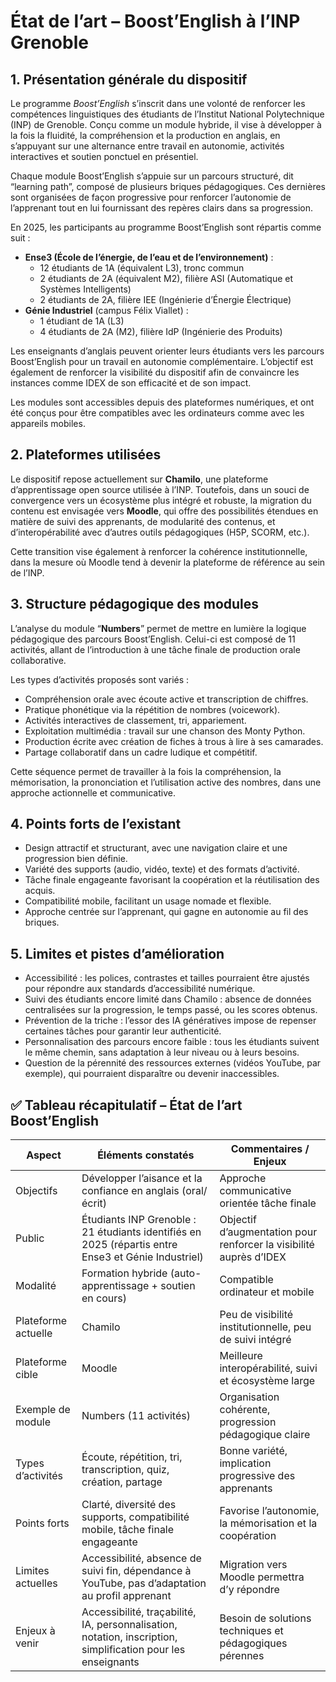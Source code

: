 # État de l’art – Boost’English à l’INP Grenoble

## 1. Présentation générale du dispositif

Le programme *Boost’English* s’inscrit dans une volonté de renforcer les compétences linguistiques des étudiants de l’Institut National Polytechnique (INP) de Grenoble. Conçu comme un module hybride, il vise à développer à la fois la fluidité, la compréhension et la production en anglais, en s’appuyant sur une alternance entre travail en autonomie, activités interactives et soutien ponctuel en présentiel.

Chaque module Boost’English s’appuie sur un parcours structuré, dit “learning path”, composé de plusieurs briques pédagogiques. Ces dernières sont organisées de façon progressive pour renforcer l’autonomie de l’apprenant tout en lui fournissant des repères clairs dans sa progression.

En 2025, les participants au programme Boost’English sont répartis comme suit :
- **Ense3 (École de l’énergie, de l’eau et de l’environnement)** :
  - 12 étudiants de 1A (équivalent L3), tronc commun
  - 2 étudiants de 2A (équivalent M2), filière ASI (Automatique et Systèmes Intelligents)
  - 2 étudiants de 2A, filière IEE (Ingénierie d’Énergie Électrique)
- **Génie Industriel** (campus Félix Viallet) :
  - 1 étudiant de 1A (L3)
  - 4 étudiants de 2A (M2), filière IdP (Ingénierie des Produits)

Les enseignants d’anglais peuvent orienter leurs étudiants vers les parcours Boost’English pour un travail en autonomie complémentaire. L’objectif est également de renforcer la visibilité du dispositif afin de convaincre les instances comme IDEX de son efficacité et de son impact.

Les modules sont accessibles depuis des plateformes numériques, et ont été conçus pour être compatibles avec les ordinateurs comme avec les appareils mobiles.

## 2. Plateformes utilisées

Le dispositif repose actuellement sur **Chamilo**, une plateforme d’apprentissage open source utilisée à l’INP. Toutefois, dans un souci de convergence vers un écosystème plus intégré et robuste, la migration du contenu est envisagée vers **Moodle**, qui offre des possibilités étendues en matière de suivi des apprenants, de modularité des contenus, et d’interopérabilité avec d’autres outils pédagogiques (H5P, SCORM, etc.).

Cette transition vise également à renforcer la cohérence institutionnelle, dans la mesure où Moodle tend à devenir la plateforme de référence au sein de l’INP.

## 3. Structure pédagogique des modules

L’analyse du module “**Numbers**” permet de mettre en lumière la logique pédagogique des parcours Boost’English. Celui-ci est composé de 11 activités, allant de l’introduction à une tâche finale de production orale collaborative.

Les types d’activités proposés sont variés :
- Compréhension orale avec écoute active et transcription de chiffres.
- Pratique phonétique via la répétition de nombres (voicework).
- Activités interactives de classement, tri, appariement.
- Exploitation multimédia : travail sur une chanson des Monty Python.
- Production écrite avec création de fiches à trous à lire à ses camarades.
- Partage collaboratif dans un cadre ludique et compétitif.

Cette séquence permet de travailler à la fois la compréhension, la mémorisation, la prononciation et l’utilisation active des nombres, dans une approche actionnelle et communicative.

## 4. Points forts de l’existant

- Design attractif et structurant, avec une navigation claire et une progression bien définie.
- Variété des supports (audio, vidéo, texte) et des formats d’activité.
- Tâche finale engageante favorisant la coopération et la réutilisation des acquis.
- Compatibilité mobile, facilitant un usage nomade et flexible.
- Approche centrée sur l’apprenant, qui gagne en autonomie au fil des briques.

## 5. Limites et pistes d’amélioration

- Accessibilité : les polices, contrastes et tailles pourraient être ajustés pour répondre aux standards d’accessibilité numérique.
- Suivi des étudiants encore limité dans Chamilo : absence de données centralisées sur la progression, le temps passé, ou les scores obtenus.
- Prévention de la triche : l’essor des IA génératives impose de repenser certaines tâches pour garantir leur authenticité.
- Personnalisation des parcours encore faible : tous les étudiants suivent le même chemin, sans adaptation à leur niveau ou à leurs besoins.
- Question de la pérennité des ressources externes (vidéos YouTube, par exemple), qui pourraient disparaître ou devenir inaccessibles.


## ✅ Tableau récapitulatif – État de l’art Boost’English

| Aspect | Éléments constatés | Commentaires / Enjeux |
|--------|--------------------|------------------------|
| Objectifs | Développer l’aisance et la confiance en anglais (oral/écrit) | Approche communicative orientée tâche finale |
| Public | Étudiants INP Grenoble : 21 étudiants identifiés en 2025 (répartis entre Ense3 et Génie Industriel) | Objectif d’augmentation pour renforcer la visibilité auprès d’IDEX |
| Modalité | Formation hybride (auto-apprentissage + soutien en cours) | Compatible ordinateur et mobile |
| Plateforme actuelle | Chamilo | Peu de visibilité institutionnelle, peu de suivi intégré |
| Plateforme cible | Moodle | Meilleure interopérabilité, suivi et écosystème large |
| Exemple de module | Numbers (11 activités) | Organisation cohérente, progression pédagogique claire |
| Types d’activités | Écoute, répétition, tri, transcription, quiz, création, partage | Bonne variété, implication progressive des apprenants |
| Points forts | Clarté, diversité des supports, compatibilité mobile, tâche finale engageante | Favorise l’autonomie, la mémorisation et la coopération |
| Limites actuelles | Accessibilité, absence de suivi fin, dépendance à YouTube, pas d’adaptation au profil apprenant | Migration vers Moodle permettra d’y répondre |
| Enjeux à venir | Accessibilité, traçabilité, IA, personnalisation, notation, inscription, simplification pour les enseignants | Besoin de solutions techniques et pédagogiques pérennes |
